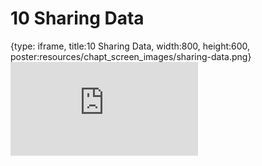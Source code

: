 # 10 Sharing Data
 
{type: iframe, title:10 Sharing Data, width:800, height:600, poster:resources/chapt_screen_images/sharing-data.png}
![](https://hutchdatascience.org/Tools_for_Reproducible_Workflows_in_R/sharing-data.html)
 

 
